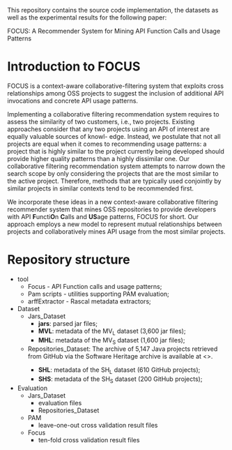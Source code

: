 This repository contains the source code implementation, the datasets as well as the experimental results for the following paper:

FOCUS: A Recommender System for Mining API Function Calls and Usage Patterns

Introduction to FOCUS
===================
FOCUS is a context-aware collaborative-filtering system that exploits cross relationships among OSS projects to suggest the inclusion of additional API invocations and concrete API usage patterns.

Implementing a collaborative filtering recommendation system requires to assess the similarity of two customers, i.e., two
projects. Existing approaches consider that any two projects using an API of interest are equally valuable sources of knowl-
edge. Instead, we postulate that not all projects are equal when it comes to recommending usage patterns: a project that is
highly similar to the project currently being developed should provide higher quality patterns than a highly dissimilar one.
Our collaborative filtering recommendation system attempts to narrow down the search scope by only considering the projects
that are the most similar to the active project. Therefore, methods that are typically used conjointly by similar projects
in similar contexts tend to be recommended first.

We incorporate these ideas in a new context-aware collaborative filtering recommender system that mines OSS repositories to provide developers with API **F**uncti**O**n **C**alls and **US**age patterns, FOCUS for short. Our approach employs a new model to represent mutual relationships between projects and collaboratively mines API usage from the most similar projects.

# Repository structure #

* tool
	* Focus - API Function calls and usage patterns;
	* Pam scripts - utilities supporting PAM evaluation;
	* arffExtractor - Rascal metadata extractors;
* Dataset
	* Jars_Dataset
		* __jars__: parsed jar files;
		* __MVL__: metadata of the MV<sub>L</sub> dataset (3,600 jar files);
		* __MHL__: metadata of the MV<sub>S</sub> dataset (1,600 jar files);
	* Repositories_Dataset: The archive of 5,147 Java projects retrieved from GitHub via the Software
Heritage archive is available at <<anonymized>>.
		* __SHL__: metadata of the SH<sub>L</sub> dataset (610 GitHub projects);
		* __SHS__: metadata of the SH<sub>S</sub> dataset (200 GitHub projects);
* Evaluation
	* Jars_Dataset
		* evaluation files 
		* Repositories_Dataset
	* PAM 
		* leave-one-out cross validation result files 
	* Focus 
		* ten-fold cross validation result files			
